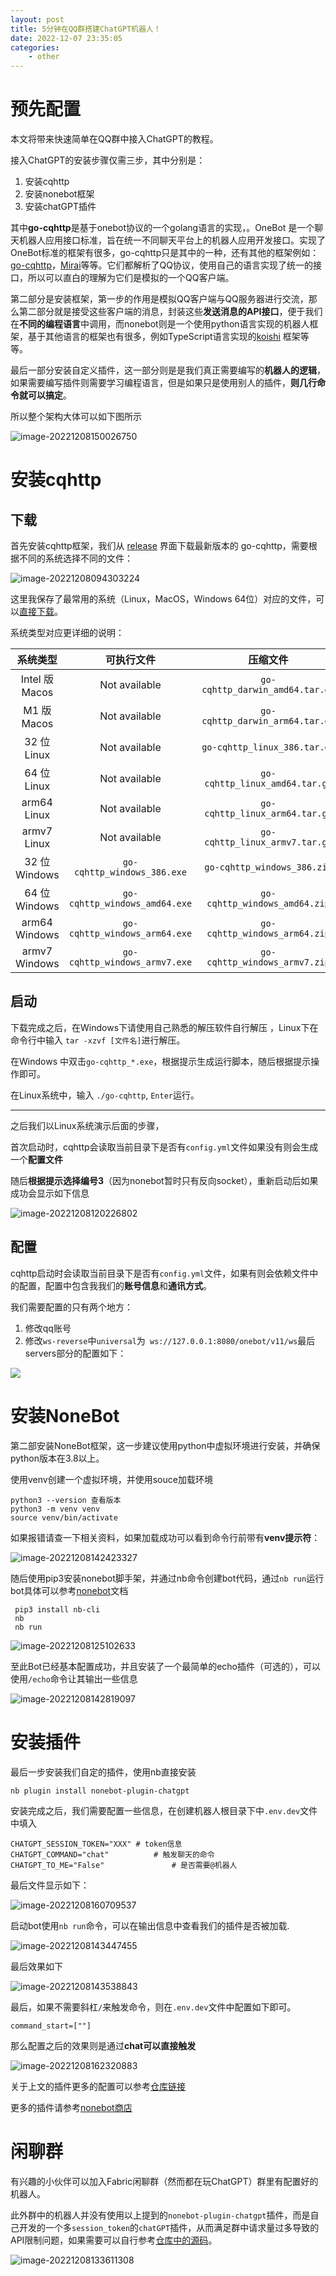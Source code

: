 ```yaml
---
layout: post
title: 5分钟在QQ群搭建ChatGPT机器人！
date: 2022-12-07 23:35:05
categories:
    - other
---
```


# 预先配置

本文将带来快速简单在QQ群中接入ChatGPT的教程。

接入ChatGPT的安装步骤仅需三步，其中分别是：

1. 安装cqhttp
2. 安装nonebot框架
3. 安装chatGPT插件

其中**go-cqhttp**是基于onebot协议的一个golang语言的实现，。OneBot 是一个聊天机器人应用接口标准，旨在统一不同聊天平台上的机器人应用开发接口。实现了OneBot标准的框架有很多，go-cqhttp只是其中的一种，还有其他的框架例如：[go-cqhttp](https://link.zhihu.com/?target=https%3A//github.com/Mrs4s/go-cqhttp)，[Mirai](https://link.zhihu.com/?target=https%3A//github.com/mamoe/mirai)等等。它们都解析了QQ协议，使用自己的语言实现了统一的接口，所以可以直白的理解为它们是模拟的一个QQ客户端。

第二部分是安装框架，第一步的作用是模拟QQ客户端与QQ服务器进行交流，那么第二部分就是接受这些客户端的消息，封装这些**发送消息的API接口**，便于我们在**不同的编程语言**中调用，而nonebot则是一个使用python语言实现的机器人框架，基于其他语言的框架也有很多，例如TypeScript语言实现的[koishi](https://link.zhihu.com/?target=https%3A//github.com/koishijs/koishi) 框架等等。

最后一部分安装自定义插件，这一部分则是是我们真正需要编写的**机器人的逻辑**，如果需要编写插件则需要学习编程语言，但是如果只是使用别人的插件，**则几行命令就可以搞定**。

所以整个架构大体可以如下图所示

![image-20221208150026750](https://chrisyy-images.oss-cn-chengdu.aliyuncs.com/img/image-20221208150026750.png)

# 安装cqhttp

## 下载

首先安装cqhttp框架，我们从 [release](https://github.com/Mrs4s/go-cqhttp/releases) 界面下载最新版本的 go-cqhttp，需要根据不同的系统选择不同的文件：

![image-20221208094303224](https://chrisyy-images.oss-cn-chengdu.aliyuncs.com/img/image-20221208094303224.png)

这里我保存了最常用的系统（Linux，MacOS，Windows 64位）对应的文件，可以[直接下载](http://file.chrisyy.top/go-cqhttp-all.zip)。

系统类型对应更详细的说明：

|    系统类型    |          可执行文件           |            压缩文件             |
| :------------: | :---------------------------: | :-----------------------------: |
| Intel 版 Macos |         Not available         | `go-cqhttp_darwin_amd64.tar.gz` |
|  M1 版 Macos   |         Not available         | `go-cqhttp_darwin_arm64.tar.gz` |
|  32 位 Linux   |         Not available         |  `go-cqhttp_linux_386.tar.gz`   |
|  64 位 Linux   |         Not available         | `go-cqhttp_linux_amd64.tar.gz`  |
|  arm64 Linux   |         Not available         | `go-cqhttp_linux_arm64.tar.gz`  |
|  armv7 Linux   |         Not available         | `go-cqhttp_linux_armv7.tar.gz`  |
| 32 位 Windows  |  `go-cqhttp_windows_386.exe`  |   `go-cqhttp_windows_386.zip`   |
| 64 位 Windows  | `go-cqhttp_windows_amd64.exe` |  `go-cqhttp_windows_amd64.zip`  |
| arm64 Windows  | `go-cqhttp_windows_arm64.exe` |  `go-cqhttp_windows_arm64.zip`  |
| armv7 Windows  | `go-cqhttp_windows_armv7.exe` |  `go-cqhttp_windows_armv7.zip`  |



## 启动

下载完成之后，在Windows下请使用自己熟悉的解压软件自行解压 ，Linux下在命令行中输入 `tar -xzvf [文件名]`进行解压。

在Windows 中双击`go-cqhttp_*.exe`，根据提示生成运行脚本，随后根据提示操作即可。

在Linux系统中，输入 `./go-cqhttp`, `Enter`运行。

------

之后我们以Linux系统演示后面的步骤，

首次启动时，cqhttp会读取当前目录下是否有`config.yml`文件如果没有则会生成一个**配置文件** 

随后**根据提示选择编号3**（因为nonebot暂时只有反向socket），重新启动后如果成功会显示如下信息

![image-20221208120226802](https://chrisyy-images.oss-cn-chengdu.aliyuncs.com/img/image-20221208120226802.png)

## 配置

cqhttp启动时会读取当前目录下是否有`config.yml`文件，如果有则会依赖文件中的配置，配置中包含我我们的**账号信息**和**通讯方式**。

我们需要配置的只有两个地方：

1. 修改qq账号
2. 修改`ws-reverse`中`universal`为` ws://127.0.0.1:8080/onebot/v11/ws`最后servers部分的配置如下：

![](https://chrisyy-images.oss-cn-chengdu.aliyuncs.com/img/image-20221208141937474.png)



# 安装NoneBot

第二部安装NoneBot框架，这一步建议使用python中虚拟环境进行安装，并确保python版本在3.8以上。

使用venv创建一个虚拟环境，并使用souce加载环境

```
python3 --version 查看版本
python3 -m venv venv
source venv/bin/activate
```

如果报错请查一下相关资料，如果加载成功可以看到命令行前带有**venv提示符**：

![image-20221208142423327](https://chrisyy-images.oss-cn-chengdu.aliyuncs.com/img/image-20221208142423327.png)

随后使用pip3安装nonebot脚手架，并通过nb命令创建bot代码，通过`nb run`运行bot具体可以参考[nonebot](https://v2.nonebot.dev/docs/start/installation)文档

```
 pip3 install nb-cli
 nb
 nb run
```

![image-20221208125102633](https://chrisyy-images.oss-cn-chengdu.aliyuncs.com/img/image-20221208125102633.png)

至此Bot已经基本配置成功，并且安装了一个最简单的echo插件（可选的），可以使用`/echo`命令让其输出一些信息

![image-20221208142819097](https://chrisyy-images.oss-cn-chengdu.aliyuncs.com/img/image-20221208142819097.png)

# 安装插件

最后一步安装我们自定的插件，使用nb直接安装

```
nb plugin install nonebot-plugin-chatgpt
```

安装完成之后，我们需要配置一些信息，在创建机器人根目录下中`.env.dev`文件中填入

```
CHATGPT_SESSION_TOKEN="XXX" # token信息
CHATGPT_COMMAND="chat"			# 触发聊天的命令
CHATGPT_TO_ME="False"				# 是否需要@机器人
```

最后文件显示如下：

![image-20221208160709537](https://chrisyy-images.oss-cn-chengdu.aliyuncs.com/img/image-20221208160709537.png)

启动bot使用`nb run`命令，可以在输出信息中查看我们的插件是否被加载.

![image-20221208143447455](https://chrisyy-images.oss-cn-chengdu.aliyuncs.com/img/image-20221208143447455.png)

最后效果如下

![image-20221208143538843](https://chrisyy-images.oss-cn-chengdu.aliyuncs.com/img/image-20221208143538843.png)

最后，如果不需要斜杠`/`来触发命令，则在`.env.dev`文件中配置如下即可。

```
command_start=[""]
```

那么配置之后的效果则是通过**chat可以直接触发**

![image-20221208162320883](https://chrisyy-images.oss-cn-chengdu.aliyuncs.com/img/image-20221208162320883.png)

关于上文的插件更多的配置可以参考[仓库链接](https://github.com/A-kirami/nonebot-plugin-chatgpt)

更多的插件请参考[nonebot商店](https://v2.nonebot.dev/store)



# 闲聊群

有兴趣的小伙伴可以加入Fabric闲聊群（然而都在玩ChatGPT）群里有配置好的机器人。

此外群中的机器人并没有使用以上提到的`nonebot-plugin-chatgpt`插件，而是自己开发的一个多`session_token`的`chatGPT`插件，从而满足群中请求量过多导致的API限制问题，如果需要可以自行参考[仓库中的源码](https://github.com/chrisyy2003/lingyin-bot)。

![image-20221208133611308](https://chrisyy-images.oss-cn-chengdu.aliyuncs.com/img/image-20221208133611308.png)
